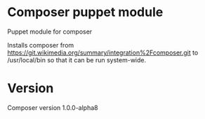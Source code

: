 # Composer puppet module

Puppet module for composer

Installs composer from https://git.wikimedia.org/summary/integration%2Fcomposer.git
to /usr/local/bin so that it can be run system-wide.

# Version

Composer version 1.0.0-alpha8
